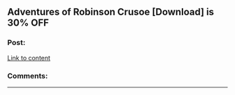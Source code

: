 ## Adventures of Robinson Crusoe [Download] is 30% OFF

### Post:

[Link to content](https://twitter.com/ktq4btwx/status/1080155135366463488)

### Comments:

---

